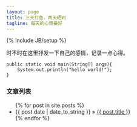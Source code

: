 ```yaml
---
layout: page
title: 三天打鱼，两天晒网
tagline: 每天的心情要好
---
```

{% include JB/setup %}

时不时在这里抒发一下自己的感情，记录一点心得。



	public static void main(String[] args){
		System.out.println("hello world!");
	}



### 文章列表

<ul class="posts">
  {% for post in site.posts %}
    <li><span>{{ post.date | date_to_string }}</span> &raquo; <a href="{{ BASE_PATH }}{{ post.url }}">{{ post.title }}</a></li>
  {% endfor %}
</ul>




